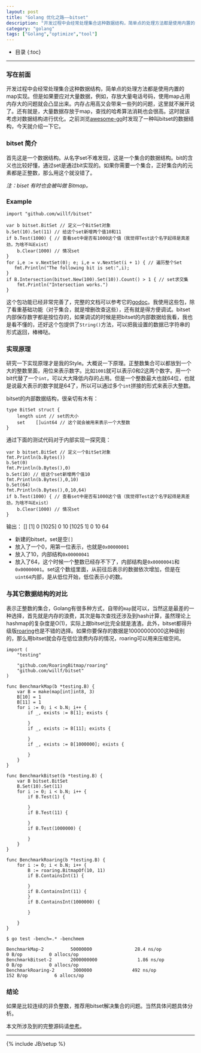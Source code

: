 ```yaml
---
layout: post
title: "Golang 优化之路——bitset"
description: "开发过程中会经常处理集合这种数据结构，简单点的处理方法都是使用内置的map实现。今天讲一种优化方式——bitset。"
category: "golang"
tags: ["Golang","optimize","tool"]
---
```


* 目录
{:toc}

---

### 写在前面

开发过程中会经常处理集合这种数据结构，简单点的处理方法都是使用内置的map实现。但是如果要应对大量数据，例如，存放大量电话号码，使用map占用内存大的问题就会凸显出来。内存占用高又会带来一些列的问题，这里就不展开说了。还有就是，大量数据存放于map，查找的哈希算法消耗也会很高。这时就该考虑对数据结构进行优化。之前浏览[awesome-go](http://awesome-go.com/)时发现了一种叫bitset的数据结构，今天就介绍一下它。

### bitset 简介

首先这是一个数据结构。从名字set不难发现，这是一个集合的数据结构。bit的含义也比较好懂，通过set是通过bit实现的。如果你需要一个集合，正好集合内的元素都是正整数，那么用这个就没错了。

*注：biset 有时也会被叫做 Bitmap。*

### Example

	import "github.com/willf/bitset"
	
	var b bitset.BitSet // 定义一个BitSet对象
	b.Set(10).Set(11) // 给这个set新增两个值10和11
	if b.Test(1000) { // 查看set中是否有1000这个值（我觉得Test这个名字起得是真差劲，为啥不叫Exist）
		b.Clear(1000) // 情况set
	}
	for i,e := v.NextSet(0); e; i,e = v.NextSet(i + 1) { // 遍历整个Set
	   fmt.Println("The following bit is set:",i);
	}
	if B.Intersection(bitset.New(100).Set(10)).Count() > 1 { // set求交集
		fmt.Println("Intersection works.")
	}
	
这个包功能已经非常完善了，完整的文档可以参考它的[godoc](https://godoc.org/github.com/willf/bitset)。我使用这些包，除了看重基础功能（对于集合，就是增删改查这些），还有就是得方便调试。bitset内部保存数字都是按位存的，如果调试的时候是把bitset的内部数据给我看，我也是看不懂的，还好这个包提供了`String()`方法，可以把我设置的数据已字符串的形式返回，棒棒哒。

### 实现原理

研究一下实现原理才是我的Style。大概说一下原理。正整数集合可以都放到一个大的整数里面，用位来表示数字。比如`1001`就可以表示0和2这两个数字。用一个bit代替了一个`int`，可以大大降低内存的占用。但是一个整数最大也就64位，也就是说最大表示的数字就是64了，所以可以通过多个`int`拼接的形式来表示大整数。

bitset的内部数据结构，很亲切有木有：

	type BitSet struct {
		length uint // set的大小
		set    []uint64 // 这个就会被用来表示一个大整数
	}
	
通过下面的测试代码对于内部实现一探究竟：

	var b bitset.BitSet // 定义一个BitSet对象
	fmt.Println(b.Bytes())
    b.Set(0)
    fmt.Println(b.Bytes(),0)
	b.Set(10) // 给这个set新增两个值10
    fmt.Println(b.Bytes(),0,10)
    b.Set(64)
	fmt.Println(b.Bytes(),0,10,64)
	if b.Test(1000) { // 查看set中是否有1000这个值（我觉得Test这个名字起得是真差劲，为啥不叫Exist）
		b.Clear(1000) // 情况set
	}
	
输出：
	[]
	[1] 0
	[1025] 0 10
	[1025 1] 0 10 64
	
+ 新建的bitset，set是空`[]`
+ 放入了一个0，用第一位表示，也就是`0x00000001`
+ 放入了10，内部结构`0x00000041`
+ 放入了64，这个时候一个整数已经存不下了，内部结构是`0x00000041`和`0x00000001`。set这个数组里面，从前往后表示的数据依次增加，但是在`uint64`内部，是从低位开始，低位表示小的数。

### 与其它数据结构的对比

表示正整数的集合，Golang有很多种方式，自带的`map`就可以，当然这是最差的一种选择，首先就是内存的浪费，其次是每次查找还涉及到hash计算，虽然理论上hashmap的复杂度是O(1)，实际上跟bitset比完全就是渣渣。此外，bitset都得升级版[roaring](github.com/RoaringBitmap/roaring)也是不错的选择。如果你要保存的数据是10000000000这种级别的，那么用bitset就会存在低位浪费内存的情况，roaring可以用来压缩空间。

	import (
		"testing"

		"github.com/RoaringBitmap/roaring"
		"github.com/willf/bitset"
	)

	func BenchmarkMap(b *testing.B) {
		var B = make(map[int]int8, 3)
		B[10] = 1
		B[11] = 1
		for i := 0; i < b.N; i++ {
			if _, exists := B[1]; exists {

			}
			if _, exists := B[11]; exists {

			}
			if _, exists := B[1000000]; exists {

			}
		}
	}

	func BenchmarkBitset(b *testing.B) {
		var B bitset.BitSet
		B.Set(10).Set(11)
		for i := 0; i < b.N; i++ {
			if B.Test(1) {

			}
			if B.Test(11) {

			}
			if B.Test(1000000) {

			}
		}
	}

	func BenchmarkRoaring(b *testing.B) {
		for i := 0; i < b.N; i++ {
			B := roaring.BitmapOf(10, 11)
			if B.ContainsInt(1) {

			}
			if B.ContainsInt(11) {
			}
			if B.ContainsInt(1000000) {

			}

		}
	}
	
	$ go test -bench=.* -benchmem 
	
	BenchmarkMap-2          50000000                28.4 ns/op             0 B/op          0 allocs/op
	BenchmarkBitset-2       2000000000               1.86 ns/op            0 B/op          0 allocs/op
	BenchmarkRoaring-2       3000000               492 ns/op             152 B/op          6 allocs/op
	
### 结论

如果是比较连续的非负整数，推荐用bitset解决集合的问题。当然具体问题具体分析。

本文所涉及到的完整源码请[参考](https://github.com/mnhkahn/go_code/tree/master/bitset)。

---

{% include JB/setup %}
